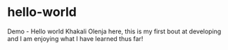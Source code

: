 # hello-world
Demo - Hello world
Khakali Olenja here, this is my first bout at developing and I am enjoying what I have learned thus far! 
